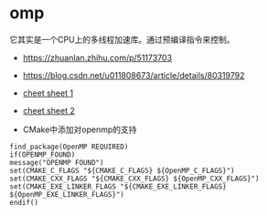 # omp 

它其实是一个CPU上的多线程加速库。通过预编译指令来控制。
- https://zhuanlan.zhihu.com/p/51173703
- https://blog.csdn.net/u011808673/article/details/80319792
- [cheet sheet 1](https://www.openmp.org/wp-content/uploads/OpenMPRef-5.0-111802-web.pdf) 
- [cheet sheet 2](https://www.plutospin.com/files/OpenMP_reference.pdf)

- CMake中添加对openmp的支持
```
find_package(OpenMP REQUIRED)
if(OPENMP_FOUND)
message("OPENMP FOUND")
set(CMAKE_C_FLAGS "${CMAKE_C_FLAGS} ${OpenMP_C_FLAGS}")
set(CMAKE_CXX_FLAGS "${CMAKE_CXX_FLAGS} ${OpenMP_CXX_FLAGS}")
set(CMAKE_EXE_LINKER_FLAGS "${CMAKE_EXE_LINKER_FLAGS} ${OpenMP_EXE_LINKER_FLAGS}")
endif()
```
